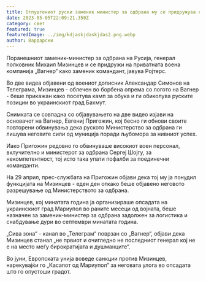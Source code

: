 ```yaml
---
title: Отпуштениот руски заменик министер за одбрана му се придружува на Вагнер
date: 2023-05-05T22:09:21.350Z
category: свет
featured: true
featuredImage: ../img/kdjaskjdaskjdas2.png.webp
author: Вардарски
---
```


Поранешниот заменик-министер за одбрана на Русија, генерал полковник Михаил Мизинцев и се придружи на приватната воена компанија „Вагнер“ како заменик командант, јавува Ројтерс.

Во две видеа објавени од воениот дописник Александар Симонов на Телеграма, Мизинцев - облечен во борбена опрема со логото на Вагнер - беше прикажан како посетува камп за обука и ги обиколува руските позиции во украинскиот град Бахмут.

Снимката се совпадна со објавувањето на две видео изјави на основачот на Вагнер, Евгениј Пригожин, кој бесно ги обнови своите повторени обвинувања дека руското Министерство за одбрана ги лишува неговите сили од муниција поради љубомора за нивниот успех.

Иако Пригожин редовно го обвинуваше високиот воен персонал, вклучително и министерот за одбрана Сергеј Шојгу, за некомпетентност, тој исто така упати пофалби за поединечни команданти.

На 29 април, прес-службата на Пригожин објави дека тој му ја понудил функцијата на Мизинцев - еден ден откако беше објавено неговото разрешување од Министерството за одбрана.

Мизинцев, кој минатата година ја организираше опсадата на украинскиот град Мариупол во раните месеци од војната, беше назначен за заменик-министер за одбрана задолжен за логистика и снабдување дури во септември минатата година.

„Сива зона“ - канал во „Телеграм“ поврзан со „Вагнер“, објави дека Мизинцев станал „не првиот и очигледно не последниот генерал кој не е на место меѓу бирократијата и душманците“.

Во јуни, Европската унија воведе санкции против Мизинцев, нарекувајќи го „Касапот од Мариупол“ за неговата улога во опсадата што го опустоши градот.
